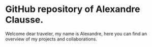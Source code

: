 # GitHub repository of Alexandre Clausse.
  
Welcome dear traveler, my name is Alexandre, here you can find an overview of my projects and collaborations.
